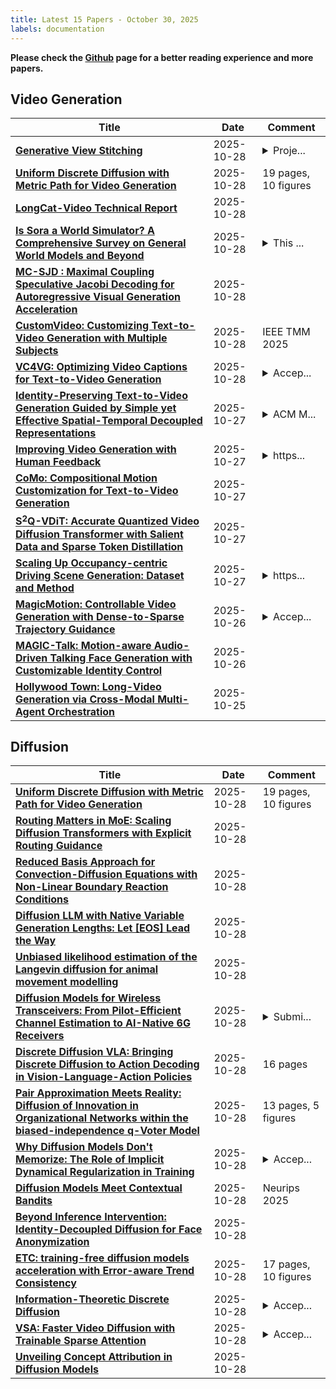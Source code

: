 ```yaml
---
title: Latest 15 Papers - October 30, 2025
labels: documentation
---
```

**Please check the [Github](https://github.com/zezhishao/MTS_Daily_ArXiv) page for a better reading experience and more papers.**

## Video Generation
| **Title** | **Date** | **Comment** |
| --- | --- | --- |
| **[Generative View Stitching](http://arxiv.org/abs/2510.24718v1)** | 2025-10-28 | <details><summary>Proje...</summary><p>Project website: https://andrewsonga.github.io/gvs</p></details> |
| **[Uniform Discrete Diffusion with Metric Path for Video Generation](http://arxiv.org/abs/2510.24717v1)** | 2025-10-28 | 19 pages, 10 figures |
| **[LongCat-Video Technical Report](http://arxiv.org/abs/2510.22200v2)** | 2025-10-28 |  |
| **[Is Sora a World Simulator? A Comprehensive Survey on General World Models and Beyond](http://arxiv.org/abs/2405.03520v2)** | 2025-10-28 | <details><summary>This ...</summary><p>This survey will be regularly updated at: https://github.com/GigaAI-research/General-World-Models-Survey</p></details> |
| **[MC-SJD : Maximal Coupling Speculative Jacobi Decoding for Autoregressive Visual Generation Acceleration](http://arxiv.org/abs/2510.24211v1)** | 2025-10-28 |  |
| **[CustomVideo: Customizing Text-to-Video Generation with Multiple Subjects](http://arxiv.org/abs/2401.09962v3)** | 2025-10-28 | IEEE TMM 2025 |
| **[VC4VG: Optimizing Video Captions for Text-to-Video Generation](http://arxiv.org/abs/2510.24134v1)** | 2025-10-28 | <details><summary>Accep...</summary><p>Accepted by EMNLP 2025</p></details> |
| **[Identity-Preserving Text-to-Video Generation Guided by Simple yet Effective Spatial-Temporal Decoupled Representations](http://arxiv.org/abs/2507.04705v3)** | 2025-10-27 | <details><summary>ACM M...</summary><p>ACM Multimedia 2025; code URL: https://github.com/rain152/IPVG</p></details> |
| **[Improving Video Generation with Human Feedback](http://arxiv.org/abs/2501.13918v2)** | 2025-10-27 | <details><summary>https...</summary><p>https://github.com/KwaiVGI/VideoAlign</p></details> |
| **[CoMo: Compositional Motion Customization for Text-to-Video Generation](http://arxiv.org/abs/2510.23007v1)** | 2025-10-27 |  |
| **[S$^2$Q-VDiT: Accurate Quantized Video Diffusion Transformer with Salient Data and Sparse Token Distillation](http://arxiv.org/abs/2508.04016v3)** | 2025-10-27 |  |
| **[Scaling Up Occupancy-centric Driving Scene Generation: Dataset and Method](http://arxiv.org/abs/2510.22973v1)** | 2025-10-27 | <details><summary>https...</summary><p>https://github.com/Arlo0o/UniScene-Unified-Occupancy-centric-Driving-Scene-Generation/tree/v2</p></details> |
| **[MagicMotion: Controllable Video Generation with Dense-to-Sparse Trajectory Guidance](http://arxiv.org/abs/2503.16421v3)** | 2025-10-26 | <details><summary>Accep...</summary><p>Accepted by ICCV 2025</p></details> |
| **[MAGIC-Talk: Motion-aware Audio-Driven Talking Face Generation with Customizable Identity Control](http://arxiv.org/abs/2510.22810v1)** | 2025-10-26 |  |
| **[Hollywood Town: Long-Video Generation via Cross-Modal Multi-Agent Orchestration](http://arxiv.org/abs/2510.22431v1)** | 2025-10-25 |  |

## Diffusion
| **Title** | **Date** | **Comment** |
| --- | --- | --- |
| **[Uniform Discrete Diffusion with Metric Path for Video Generation](http://arxiv.org/abs/2510.24717v1)** | 2025-10-28 | 19 pages, 10 figures |
| **[Routing Matters in MoE: Scaling Diffusion Transformers with Explicit Routing Guidance](http://arxiv.org/abs/2510.24711v1)** | 2025-10-28 |  |
| **[Reduced Basis Approach for Convection-Diffusion Equations with Non-Linear Boundary Reaction Conditions](http://arxiv.org/abs/2510.24632v1)** | 2025-10-28 |  |
| **[Diffusion LLM with Native Variable Generation Lengths: Let [EOS] Lead the Way](http://arxiv.org/abs/2510.24605v1)** | 2025-10-28 |  |
| **[Unbiased likelihood estimation of the Langevin diffusion for animal movement modelling](http://arxiv.org/abs/2510.24539v1)** | 2025-10-28 |  |
| **[Diffusion Models for Wireless Transceivers: From Pilot-Efficient Channel Estimation to AI-Native 6G Receivers](http://arxiv.org/abs/2510.24495v1)** | 2025-10-28 | <details><summary>Submi...</summary><p>Submitted for potential publication in IEEE Wireless Communications</p></details> |
| **[Discrete Diffusion VLA: Bringing Discrete Diffusion to Action Decoding in Vision-Language-Action Policies](http://arxiv.org/abs/2508.20072v2)** | 2025-10-28 | 16 pages |
| **[Pair Approximation Meets Reality: Diffusion of Innovation in Organizational Networks within the biased-independence q-Voter Model](http://arxiv.org/abs/2510.24447v1)** | 2025-10-28 | 13 pages, 5 figures |
| **[Why Diffusion Models Don't Memorize: The Role of Implicit Dynamical Regularization in Training](http://arxiv.org/abs/2505.17638v2)** | 2025-10-28 | <details><summary>Accep...</summary><p>Accepted as an oral at Neurips 2025. 40 pages, 15 figures</p></details> |
| **[Diffusion Models Meet Contextual Bandits](http://arxiv.org/abs/2402.10028v3)** | 2025-10-28 | Neurips 2025 |
| **[Beyond Inference Intervention: Identity-Decoupled Diffusion for Face Anonymization](http://arxiv.org/abs/2510.24213v1)** | 2025-10-28 |  |
| **[ETC: training-free diffusion models acceleration with Error-aware Trend Consistency](http://arxiv.org/abs/2510.24129v1)** | 2025-10-28 | 17 pages, 10 figures |
| **[Information-Theoretic Discrete Diffusion](http://arxiv.org/abs/2510.24088v1)** | 2025-10-28 | <details><summary>Accep...</summary><p>Accepted at NeurIPS 2025</p></details> |
| **[VSA: Faster Video Diffusion with Trainable Sparse Attention](http://arxiv.org/abs/2505.13389v5)** | 2025-10-28 | <details><summary>Accep...</summary><p>Accepted by Neurips 2025</p></details> |
| **[Unveiling Concept Attribution in Diffusion Models](http://arxiv.org/abs/2412.02542v3)** | 2025-10-28 |  |

